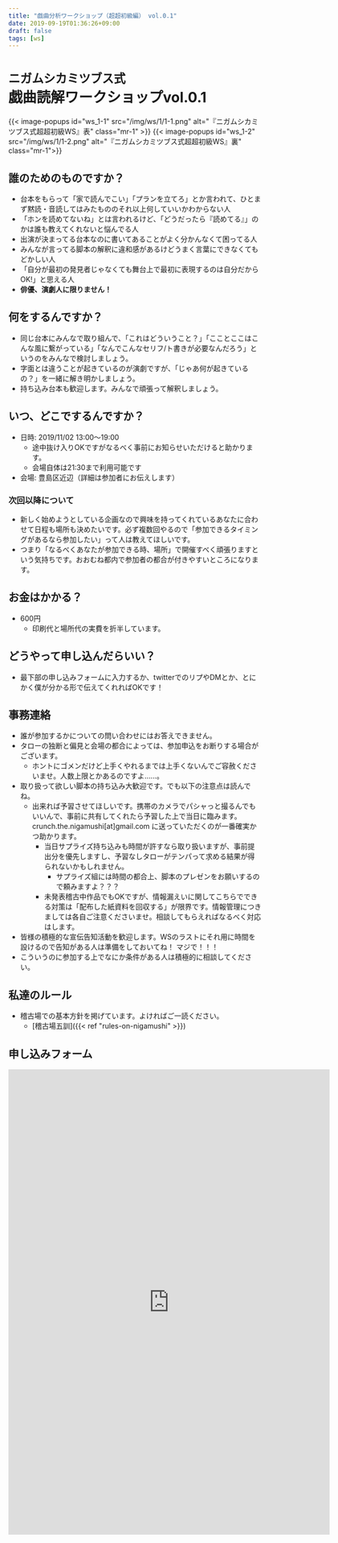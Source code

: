 ```yaml
---
title: "戯曲分析ワークショップ（超超初級編） vol.0.1"
date: 2019-09-19T01:36:26+09:00
draft: false
tags: [ws]
---
```


# <small>ニガムシカミツブス式</small><br>戯曲読解ワークショップvol.0.1

{{< image-popups id="ws_1-1" src="/img/ws/1/1-1.png" alt="『ニガムシカミツブス式超超初級WS』表" class="mr-1" >}}
{{< image-popups id="ws_1-2" src="/img/ws/1/1-2.png" alt="『ニガムシカミツブス式超超初級WS』裏" class="mr-1">}}
<div class="clearfix"></div>

## 誰のためのものですか？

* 台本をもらって「家で読んでこい」「プランを立てろ」とか言われて、ひとまず黙読・音読してはみたもののそれ以上何していいかわからない人
* 「ホンを読めてないね」とは言われるけど、「どうだったら『読めてる』」のかは誰も教えてくれないと悩んでる人
* 出演が決まってる台本なのに書いてあることがよく分かんなくて困ってる人
* みんなが言ってる脚本の解釈に違和感があるけどうまく言葉にできなくてもどかしい人
* 「自分が最初の発見者じゃなくても舞台上で最初に表現するのは自分だからOK!」と思える人
* **俳優、演劇人に限りません！**

## 何をするんですか？

* 同じ台本にみんなで取り組んで、「これはどういうこと？」「こことここはこんな風に繋がっている」「なんでこんなセリフ/ト書きが必要なんだろう」というのをみんなで検討しましょう。
* 字面とは違うことが起きているのが演劇ですが、「じゃあ何が起きているの？」を一緒に解き明かしましょう。
* 持ち込み台本も歓迎します。みんなで頑張って解釈しましょう。

## いつ、どこでするんですか？

* 日時: 2019/11/02 13:00〜19:00
    * 途中抜け入りOKですがなるべく事前にお知らせいただけると助かります。
    * 会場自体は21:30まで利用可能です
* 会場: 豊島区近辺（詳細は参加者にお伝えします）

### 次回以降について

* 新しく始めようとしている企画なので興味を持ってくれているあなたに合わせて日程も場所も決めたいです。必ず複数回やるので「参加できるタイミングがあるなら参加したい」って人は教えてほしいです。
* つまり「なるべくあなたが参加できる時、場所」で開催すべく頑張りますという気持ちです。おおむね都内で参加者の都合が付きやすいところになります。

## お金はかかる？

* 600円
    * 印刷代と場所代の実費を折半しています。

## どうやって申し込んだらいい？

* 最下部の申し込みフォームに入力するか、twitterでのリプやDMとか、とにかく僕が分かる形で伝えてくれればOKです！

## 事務連絡

* 誰が参加するかについての問い合わせにはお答えできません。
* タローの独断と偏見と会場の都合によっては、参加申込をお断りする場合がございます。
    * ホントにゴメンだけど上手くやれるまでは上手くないんでご容赦くださいませ。人数上限とかあるのですよ……。
* 取り扱って欲しい脚本の持ち込み大歓迎です。でも以下の注意点は読んでね。
    * 出来れば予習させてほしいです。携帯のカメラでパシャっと撮るんでもいいんで、事前に共有してくれたら予習した上で当日に臨みます。crunch.the.nigamushi[at]gmail.com に送っていただくのが一番確実かつ助かります。
        * 当日サプライズ持ち込みも時間が許すなら取り扱いますが、事前提出分を優先しますし、予習なしタローがテンパって求める結果が得られないかもしれません。
            * サプライズ組には時間の都合上、脚本のプレゼンをお願いするので頼みますよ？？？
        * 未発表稽古中作品でもOKですが、情報漏えいに関してこちらでできる対策は「配布した紙資料を回収する」が限界です。情報管理につきましては各自ご注意くださいませ。相談してもらえればなるべく対応はします。
* 皆様の積極的な宣伝告知活動を歓迎します。WSのラストにそれ用に時間を設けるので告知がある人は準備をしておいてね！ マジで！！！
* こういうのに参加する上でなにか条件がある人は積極的に相談してください。

## 私達のルール

* 稽古場での基本方針を掲げています。よければご一読ください。
    * [稽古場五訓]({{< ref "rules-on-nigamushi" >}})

## 申し込みフォーム

<iframe src="https://docs.google.com/forms/d/e/1FAIpQLSdtCoDy8rkuJ-pLdLnA-xEyVQhNzBF13YWZcOTWOHAJpsqucg/viewform?embedded=true" width="640" height="925" frameborder="0" marginheight="0" marginwidth="0">読み込んでいます…</iframe>
